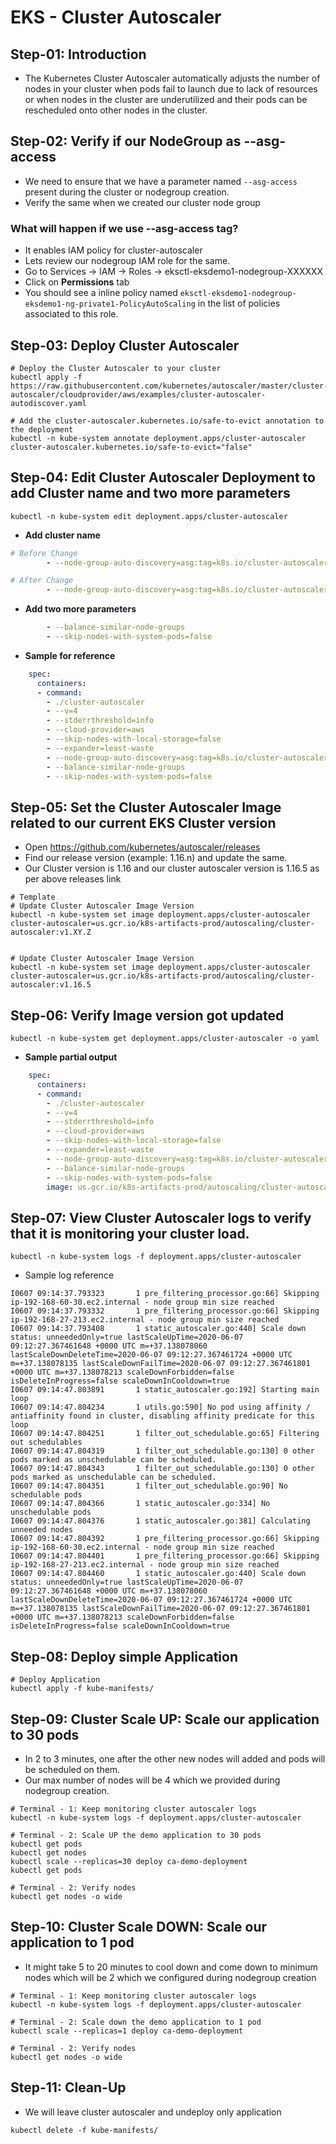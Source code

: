 # EKS - Cluster Autoscaler

## Step-01: Introduction
- The Kubernetes Cluster Autoscaler automatically adjusts the number of nodes in your cluster when pods fail to launch due to lack of resources or when nodes in the cluster are underutilized and their pods can be rescheduled onto other nodes in the cluster.

## Step-02: Verify if our NodeGroup as --asg-access
- We need to ensure that we have a parameter named `--asg-access` present during the cluster or nodegroup creation.
- Verify the same when we created our cluster node group

### What will happen if we use --asg-access tag?
- It enables IAM policy for cluster-autoscaler
- Lets review our nodegroup IAM role for the same. 
- Go to Services -> IAM -> Roles -> eksctl-eksdemo1-nodegroup-XXXXXX
- Click on **Permissions** tab
- You should see a inline policy named `eksctl-eksdemo1-nodegroup-eksdemo1-ng-private1-PolicyAutoScaling` in the list of policies associated to this role.

## Step-03: Deploy Cluster Autoscaler
```
# Deploy the Cluster Autoscaler to your cluster
kubectl apply -f https://raw.githubusercontent.com/kubernetes/autoscaler/master/cluster-autoscaler/cloudprovider/aws/examples/cluster-autoscaler-autodiscover.yaml

# Add the cluster-autoscaler.kubernetes.io/safe-to-evict annotation to the deployment
kubectl -n kube-system annotate deployment.apps/cluster-autoscaler cluster-autoscaler.kubernetes.io/safe-to-evict="false"
```
## Step-04: Edit Cluster Autoscaler Deployment to add Cluster name and two more parameters
```
kubectl -n kube-system edit deployment.apps/cluster-autoscaler
```
- **Add cluster name**
```yml
# Before Change
        - --node-group-auto-discovery=asg:tag=k8s.io/cluster-autoscaler/enabled,k8s.io/cluster-autoscaler/<YOUR CLUSTER NAME>

# After Change
        - --node-group-auto-discovery=asg:tag=k8s.io/cluster-autoscaler/enabled,k8s.io/cluster-autoscaler/eksdemo1
```

- **Add two more parameters**
```yml
        - --balance-similar-node-groups
        - --skip-nodes-with-system-pods=false
```
- **Sample for reference**
```yml
    spec:
      containers:
      - command:
        - ./cluster-autoscaler
        - --v=4
        - --stderrthreshold=info
        - --cloud-provider=aws
        - --skip-nodes-with-local-storage=false
        - --expander=least-waste
        - --node-group-auto-discovery=asg:tag=k8s.io/cluster-autoscaler/enabled,k8s.io/cluster-autoscaler/eksdemo1
        - --balance-similar-node-groups
        - --skip-nodes-with-system-pods=false
```

## Step-05: Set the Cluster Autoscaler Image related to our current EKS Cluster version
- Open https://github.com/kubernetes/autoscaler/releases
- Find our release version (example: 1.16.n) and update the same. 
- Our Cluster version is 1.16 and our cluster autoscaler version is 1.16.5 as per above releases link 
```
# Template
# Update Cluster Autoscaler Image Version
kubectl -n kube-system set image deployment.apps/cluster-autoscaler cluster-autoscaler=us.gcr.io/k8s-artifacts-prod/autoscaling/cluster-autoscaler:v1.XY.Z


# Update Cluster Autoscaler Image Version
kubectl -n kube-system set image deployment.apps/cluster-autoscaler cluster-autoscaler=us.gcr.io/k8s-artifacts-prod/autoscaling/cluster-autoscaler:v1.16.5
```

## Step-06: Verify Image version got updated
```
kubectl -n kube-system get deployment.apps/cluster-autoscaler -o yaml
```
- **Sample partial output**
```yml
    spec:
      containers:
      - command:
        - ./cluster-autoscaler
        - --v=4
        - --stderrthreshold=info
        - --cloud-provider=aws
        - --skip-nodes-with-local-storage=false
        - --expander=least-waste
        - --node-group-auto-discovery=asg:tag=k8s.io/cluster-autoscaler/enabled,k8s.io/cluster-autoscaler/eksdemo1
        - --balance-similar-node-groups
        - --skip-nodes-with-system-pods=false
        image: us.gcr.io/k8s-artifacts-prod/autoscaling/cluster-autoscaler:v1.16.5
```

## Step-07: View Cluster Autoscaler logs to verify that it is monitoring your cluster load.
```
kubectl -n kube-system logs -f deployment.apps/cluster-autoscaler
```
- Sample log reference
```log
I0607 09:14:37.793323       1 pre_filtering_processor.go:66] Skipping ip-192-168-60-30.ec2.internal - node group min size reached
I0607 09:14:37.793332       1 pre_filtering_processor.go:66] Skipping ip-192-168-27-213.ec2.internal - node group min size reached
I0607 09:14:37.793408       1 static_autoscaler.go:440] Scale down status: unneededOnly=true lastScaleUpTime=2020-06-07 09:12:27.367461648 +0000 UTC m=+37.138078060 lastScaleDownDeleteTime=2020-06-07 09:12:27.367461724 +0000 UTC m=+37.138078135 lastScaleDownFailTime=2020-06-07 09:12:27.367461801 +0000 UTC m=+37.138078213 scaleDownForbidden=false isDeleteInProgress=false scaleDownInCooldown=true
I0607 09:14:47.803891       1 static_autoscaler.go:192] Starting main loop
I0607 09:14:47.804234       1 utils.go:590] No pod using affinity / antiaffinity found in cluster, disabling affinity predicate for this loop
I0607 09:14:47.804251       1 filter_out_schedulable.go:65] Filtering out schedulables
I0607 09:14:47.804319       1 filter_out_schedulable.go:130] 0 other pods marked as unschedulable can be scheduled.
I0607 09:14:47.804343       1 filter_out_schedulable.go:130] 0 other pods marked as unschedulable can be scheduled.
I0607 09:14:47.804351       1 filter_out_schedulable.go:90] No schedulable pods
I0607 09:14:47.804366       1 static_autoscaler.go:334] No unschedulable pods
I0607 09:14:47.804376       1 static_autoscaler.go:381] Calculating unneeded nodes
I0607 09:14:47.804392       1 pre_filtering_processor.go:66] Skipping ip-192-168-60-30.ec2.internal - node group min size reached
I0607 09:14:47.804401       1 pre_filtering_processor.go:66] Skipping ip-192-168-27-213.ec2.internal - node group min size reached
I0607 09:14:47.804460       1 static_autoscaler.go:440] Scale down status: unneededOnly=true lastScaleUpTime=2020-06-07 09:12:27.367461648 +0000 UTC m=+37.138078060 lastScaleDownDeleteTime=2020-06-07 09:12:27.367461724 +0000 UTC m=+37.138078135 lastScaleDownFailTime=2020-06-07 09:12:27.367461801 +0000 UTC m=+37.138078213 scaleDownForbidden=false isDeleteInProgress=false scaleDownInCooldown=true

```

## Step-08: Deploy simple Application
```
# Deploy Application
kubectl apply -f kube-manifests/
```

## Step-09: Cluster Scale UP: Scale our application to 30 pods
- In 2 to 3 minutes, one after the other new nodes will added and pods will be scheduled on them. 
- Our max number of nodes will be 4 which we provided during nodegroup creation.
```
# Terminal - 1: Keep monitoring cluster autoscaler logs
kubectl -n kube-system logs -f deployment.apps/cluster-autoscaler

# Terminal - 2: Scale UP the demo application to 30 pods
kubectl get pods
kubectl get nodes 
kubectl scale --replicas=30 deploy ca-demo-deployment 
kubectl get pods

# Terminal - 2: Verify nodes
kubectl get nodes -o wide
```
## Step-10: Cluster Scale DOWN: Scale our application to 1 pod
- It might take 5 to 20 minutes to cool down and come down to minimum nodes which will be 2 which we configured during nodegroup creation
```
# Terminal - 1: Keep monitoring cluster autoscaler logs
kubectl -n kube-system logs -f deployment.apps/cluster-autoscaler

# Terminal - 2: Scale down the demo application to 1 pod
kubectl scale --replicas=1 deploy ca-demo-deployment 

# Terminal - 2: Verify nodes
kubectl get nodes -o wide
```

## Step-11: Clean-Up
- We will leave cluster autoscaler and undeploy only application
```
kubectl delete -f kube-manifests/
```
